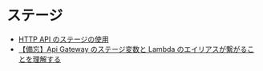 # ステージ

- [HTTP API のステージの使用](https://docs.aws.amazon.com/ja_jp/apigateway/latest/developerguide/http-api-stages.html)
- [【備忘】Api Gateway のステージ変数と Lambda のエイリアスが繋がることを理解する](https://qiita.com/jianyi/items/05c83fc232af73f9fe3a)
